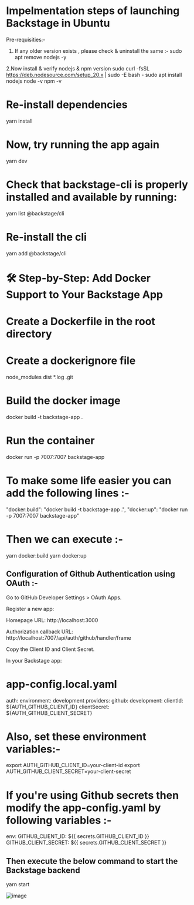 # Impelmentation steps of launching Backstage in Ubuntu

Pre-requisities:-

1. If any older version exists , please check & uninstall the same :-
sudo apt remove nodejs -y

2.Now install &  verify nodejs & npm version
sudo curl -fsSL https://deb.nodesource.com/setup_20.x | sudo -E bash -
sudo apt install nodejs
node -v
npm -v

# Re-install dependencies

yarn install

# Now, try running the app again

yarn dev

# Check that backstage-cli is properly installed and available by running:

yarn list @backstage/cli

# Re-install the cli

yarn add @backstage/cli

# 🛠️ Step-by-Step: Add Docker Support to Your Backstage App

# Create a Dockerfile in the root directory

# Create a dockerignore file

node_modules
dist
*.log
.git


# Build the docker image

docker build -t backstage-app .

# Run the container

docker run -p 7007:7007 backstage-app

# To make some life easier you can add the following lines :-

"docker:build": "docker build -t backstage-app .",
"docker:up": "docker run -p 7007:7007 backstage-app"


# Then we can execute :-

yarn docker:build
yarn docker:up



## Configuration of Github Authentication using OAuth :-

Go to GitHub Developer Settings > OAuth Apps.

Register a new app:

Homepage URL: http://localhost:3000

Authorization callback URL: http://localhost:7007/api/auth/github/handler/frame

Copy the Client ID and Client Secret.

In your Backstage app:

# app-config.local.yaml
auth:
  environment: development
  providers:
    github:
      development:
        clientId: ${AUTH_GITHUB_CLIENT_ID}
        clientSecret: ${AUTH_GITHUB_CLIENT_SECRET}

# Also, set these environment variables:-

export AUTH_GITHUB_CLIENT_ID=your-client-id
export AUTH_GITHUB_CLIENT_SECRET=your-client-secret

# If you're using Github secrets then modify the app-config.yaml by following variables :- 

env:
  GITHUB_CLIENT_ID: ${{ secrets.GITHUB_CLIENT_ID }}
  GITHUB_CLIENT_SECRET: ${{ secrets.GITHUB_CLIENT_SECRET }}

  ## Then execute the below command to start the Backstage backend 

  yarn start 

  
![image](https://github.com/user-attachments/assets/5c9a8adc-b437-40d2-ac51-8f0cd8b300fc)





